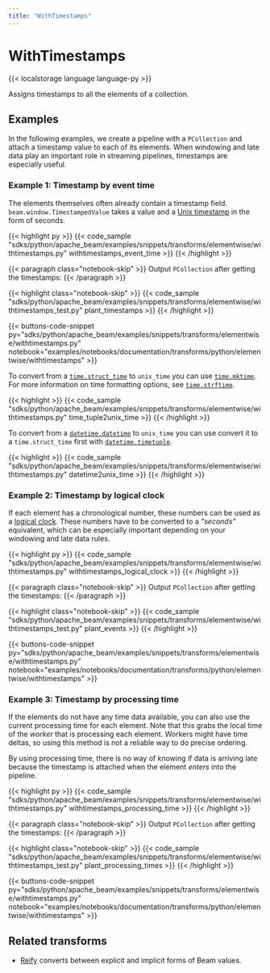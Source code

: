 ```yaml
---
title: "WithTimestamps"
---
```

<!--
Licensed under the Apache License, Version 2.0 (the "License");
you may not use this file except in compliance with the License.
You may obtain a copy of the License at

http://www.apache.org/licenses/LICENSE-2.0

Unless required by applicable law or agreed to in writing, software
distributed under the License is distributed on an "AS IS" BASIS,
WITHOUT WARRANTIES OR CONDITIONS OF ANY KIND, either express or implied.
See the License for the specific language governing permissions and
limitations under the License.
-->

# WithTimestamps

{{< localstorage language language-py >}}

Assigns timestamps to all the elements of a collection.

## Examples

In the following examples, we create a pipeline with a `PCollection` and attach a timestamp value to each of its elements.
When windowing and late data play an important role in streaming pipelines, timestamps are especially useful.

### Example 1: Timestamp by event time

The elements themselves often already contain a timestamp field.
`beam.window.TimestampedValue` takes a value and a
[Unix timestamp](https://en.wikipedia.org/wiki/Unix_time)
in the form of seconds.

{{< highlight py >}}
{{< code_sample "sdks/python/apache_beam/examples/snippets/transforms/elementwise/withtimestamps.py" withtimestamps_event_time >}}
{{< /highlight >}}

{{< paragraph class="notebook-skip" >}}
Output `PCollection` after getting the timestamps:
{{< /paragraph >}}

{{< highlight class="notebook-skip" >}}
{{< code_sample "sdks/python/apache_beam/examples/snippets/transforms/elementwise/withtimestamps_test.py" plant_timestamps >}}
{{< /highlight >}}

{{< buttons-code-snippet
  py="sdks/python/apache_beam/examples/snippets/transforms/elementwise/withtimestamps.py"
  notebook="examples/notebooks/documentation/transforms/python/elementwise/withtimestamps" >}}

To convert from a
[`time.struct_time`](https://docs.python.org/3/library/time.html#time.struct_time)
to `unix_time` you can use
[`time.mktime`](https://docs.python.org/3/library/time.html#time.mktime).
For more information on time formatting options, see
[`time.strftime`](https://docs.python.org/3/library/time.html#time.strftime).

{{< highlight >}}
{{< code_sample "sdks/python/apache_beam/examples/snippets/transforms/elementwise/withtimestamps.py" time_tuple2unix_time >}}
{{< /highlight >}}

To convert from a
[`datetime.datetime`](https://docs.python.org/3/library/datetime.html#datetime.datetime)
to `unix_time` you can use convert it to a `time.struct_time` first with
[`datetime.timetuple`](https://docs.python.org/3/library/datetime.html#datetime.datetime.timetuple).

{{< highlight >}}
{{< code_sample "sdks/python/apache_beam/examples/snippets/transforms/elementwise/withtimestamps.py" datetime2unix_time >}}
{{< /highlight >}}

### Example 2: Timestamp by logical clock

If each element has a chronological number, these numbers can be used as a
[logical clock](https://en.wikipedia.org/wiki/Logical_clock).
These numbers have to be converted to a *"seconds"* equivalent, which can be especially important depending on your windowing and late data rules.

{{< highlight py >}}
{{< code_sample "sdks/python/apache_beam/examples/snippets/transforms/elementwise/withtimestamps.py" withtimestamps_logical_clock >}}
{{< /highlight >}}

{{< paragraph class="notebook-skip" >}}
Output `PCollection` after getting the timestamps:
{{< /paragraph >}}

{{< highlight class="notebook-skip" >}}
{{< code_sample "sdks/python/apache_beam/examples/snippets/transforms/elementwise/withtimestamps_test.py" plant_events >}}
{{< /highlight >}}

{{< buttons-code-snippet
  py="sdks/python/apache_beam/examples/snippets/transforms/elementwise/withtimestamps.py"
  notebook="examples/notebooks/documentation/transforms/python/elementwise/withtimestamps" >}}

### Example 3: Timestamp by processing time

If the elements do not have any time data available, you can also use the current processing time for each element.
Note that this grabs the local time of the *worker* that is processing each element.
Workers might have time deltas, so using this method is not a reliable way to do precise ordering.

By using processing time, there is no way of knowing if data is arriving late because the timestamp is attached when the element *enters* into the pipeline.

{{< highlight py >}}
{{< code_sample "sdks/python/apache_beam/examples/snippets/transforms/elementwise/withtimestamps.py" withtimestamps_processing_time >}}
{{< /highlight >}}

{{< paragraph class="notebook-skip" >}}
Output `PCollection` after getting the timestamps:
{{< /paragraph >}}

{{< highlight class="notebook-skip" >}}
{{< code_sample "sdks/python/apache_beam/examples/snippets/transforms/elementwise/withtimestamps_test.py" plant_processing_times >}}
{{< /highlight >}}

{{< buttons-code-snippet
  py="sdks/python/apache_beam/examples/snippets/transforms/elementwise/withtimestamps.py"
  notebook="examples/notebooks/documentation/transforms/python/elementwise/withtimestamps" >}}

## Related transforms

* [Reify](/documentation/transforms/python/elementwise/reify) converts between explicit and implicit forms of Beam values.
